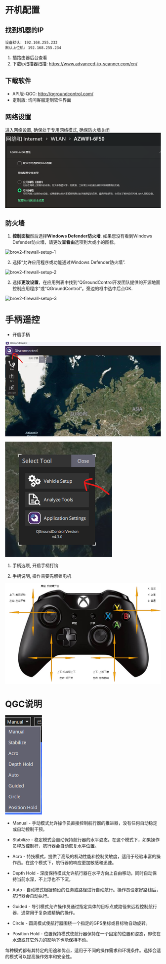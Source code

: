 # 开机配置

## 找到机器的IP
```
设备默认: 192.168.255.233
默认上位机: 192.168.255.234
```
1. 插路由器后台查看
2. 下载ip扫描器扫描: https://www.advanced-ip-scanner.com/cn/

## 下载软件

+ API版-QGC: http://qgroundcontrol.com/
+ 定制版: 询问客服定制软件界面

## 网络设置
进入网络设置, 确保处于专用网络模式, 确保防火墙关闭
![alt text](image-3.png)

## 防火墙

1. **控制面板**然后选择**Windows Defender防火墙**. 如果您没有看到Windows Defender防火墙，请更改**查看由**选项到大或小的图标。

![brov2-firewall-setup-1](https://bluerobotics.com/wp-content/uploads/2016/06/brov2-firewall-setup-1.png)

2. 选择“允许应用程序或功能通过Windows Defender防火墙”.

![brov2-firewall-setup-2](https://bluerobotics.com/wp-content/uploads/2016/06/brov2-firewall-setup-2.png)

2. 选择**更改设置**，在应用列表中找到“QGroundControl开发团队提供的开源地面控制应用程序”或“QGroundControl”。旁边的框中选中后点OK.

![brov2-firewall-setup-3](https://bluerobotics.com/wp-content/uploads/2016/06/brov2-firewall-setup-3.png)

# 手柄遥控

+ 开启手柄

![alt text](image.png)

![alt text](image-1.png)

1. 手柄选项, 开启手柄打钩

2. 手柄说明, 操作需要先解锁电机

![手柄说明](手柄.drawio.png)

# QGC说明
![alt text](image-2.png)

+ Manual - 手动模式允许操作员直接控制航行器的推进器，没有任何自动稳定或自动控制干预。

+ Stabilize - 稳定模式会自动保持航行器的水平姿态。在这个模式下，如果操作员释放控制杆，航行器会自动恢复水平位置。

+ Acro - 特技模式，提供了高级的机动性能和控制灵敏度，适用于经验丰富的操作员。在这个模式下，航行器的响应更加敏感和迅速。

+ Depth Hold - 深度保持模式允许航行器在水平方向上自由移动，同时自动保持当前水深，不上浮也不下沉。

+ Auto - 自动模式根据预设的任务或路径进行自动航行。操作员设定好路线后，航行器会自动执行。

+ Guided - 导引模式允许操作员通过指定具体的目标点或路径来远程控制航行器，通常用于复杂或精确的操作。

+ Circle - 圆周模式使航行器围绕一个指定的GPS坐标或目标物自动旋转。

+ Position Hold - 位置保持模式使航行器保持在一个固定的位置和姿态，即使在水流或其它外力的影响下也能保持不动。

每种模式都有其特定的用途和优点，适用于不同的操作需求和环境条件。选择合适的模式可以提高操作效率和安全性。